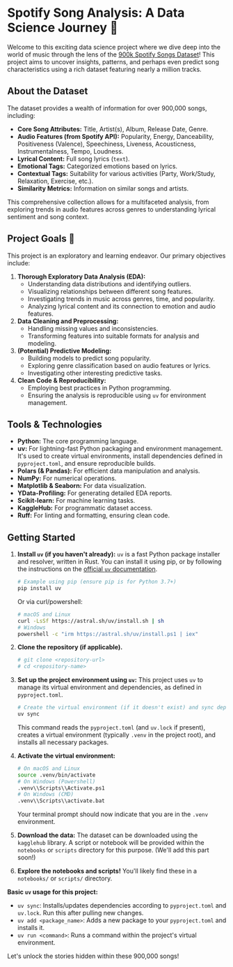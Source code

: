 # Spotify Song Analysis: A Data Science Journey 🎵

Welcome to this exciting data science project where we dive deep into the world of music through the lens of the [900k Spotify Songs Dataset](https://www.kaggle.com/datasets/devdope/900k-spotify)! This project aims to uncover insights, patterns, and perhaps even predict song characteristics using a rich dataset featuring nearly a million tracks.

## About the Dataset

The dataset provides a wealth of information for over 900,000 songs, including:

- **Core Song Attributes:** Title, Artist(s), Album, Release Date, Genre.
- **Audio Features (from Spotify API):** Popularity, Energy, Danceability, Positiveness (Valence), Speechiness, Liveness, Acousticness, Instrumentalness, Tempo, Loudness.
- **Lyrical Content:** Full song lyrics (`text`).
- **Emotional Tags:** Categorized emotions based on lyrics.
- **Contextual Tags:** Suitability for various activities (Party, Work/Study, Relaxation, Exercise, etc.).
- **Similarity Metrics:** Information on similar songs and artists.

This comprehensive collection allows for a multifaceted analysis, from exploring trends in audio features across genres to understanding lyrical sentiment and song context.

## Project Goals 🚀

This project is an exploratory and learning endeavor. Our primary objectives include:

1.  **Thorough Exploratory Data Analysis (EDA):**
    - Understanding data distributions and identifying outliers.
    - Visualizing relationships between different song features.
    - Investigating trends in music across genres, time, and popularity.
    - Analyzing lyrical content and its connection to emotion and audio features.
2.  **Data Cleaning and Preprocessing:**
    - Handling missing values and inconsistencies.
    - Transforming features into suitable formats for analysis and modeling.
3.  **(Potential) Predictive Modeling:**
    - Building models to predict song popularity.
    - Exploring genre classification based on audio features or lyrics.
    - Investigating other interesting predictive tasks.
4.  **Clean Code & Reproducibility:**
    - Employing best practices in Python programming.
    - Ensuring the analysis is reproducible using `uv` for environment management.

## Tools & Technologies

- **Python:** The core programming language.
- **uv:** For lightning-fast Python packaging and environment management. It's used to create virtual environments, install dependencies defined in `pyproject.toml`, and ensure reproducible builds.
- **Polars (& Pandas):** For efficient data manipulation and analysis.
- **NumPy:** For numerical operations.
- **Matplotlib & Seaborn:** For data visualization.
- **YData-Profiling:** For generating detailed EDA reports.
- **Scikit-learn:** For machine learning tasks.
- **KaggleHub:** For programmatic dataset access.
- **Ruff:** For linting and formatting, ensuring clean code.

## Getting Started

1.  **Install `uv` (if you haven't already):**
    `uv` is a fast Python package installer and resolver, written in Rust. You can install it using pip, or by following the instructions on the [official `uv` documentation](https://github.com/astral-sh/uv#installation).

    ```bash
    # Example using pip (ensure pip is for Python 3.7+)
    pip install uv
    ```

    Or via curl/powershell:

    ```bash
    # macOS and Linux
    curl -LsSf https://astral.sh/uv/install.sh | sh
    # Windows
    powershell -c "irm https://astral.sh/uv/install.ps1 | iex"
    ```

2.  **Clone the repository (if applicable).**

    ```bash
    # git clone <repository-url>
    # cd <repository-name>
    ```

3.  **Set up the project environment using `uv`:**
    This project uses `uv` to manage its virtual environment and dependencies, as defined in `pyproject.toml`.

    ```bash
    # Create the virtual environment (if it doesn't exist) and sync dependencies
    uv sync
    ```

    This command reads the `pyproject.toml` (and `uv.lock` if present), creates a virtual environment (typically `.venv` in the project root), and installs all necessary packages.

4.  **Activate the virtual environment:**

    ```bash
    # On macOS and Linux
    source .venv/bin/activate
    # On Windows (Powershell)
    .venv\\Scripts\\Activate.ps1
    # On Windows (CMD)
    .venv\\Scripts\\activate.bat
    ```

    Your terminal prompt should now indicate that you are in the `.venv` environment.

5.  **Download the data:** The dataset can be downloaded using the `kagglehub` library. A script or notebook will be provided within the `notebooks` or `scripts` directory for this purpose. (We'll add this part soon!)

6.  **Explore the notebooks and scripts!**
    You'll likely find these in a `notebooks/` or `scripts/` directory.

**Basic `uv` usage for this project:**

- `uv sync`: Installs/updates dependencies according to `pyproject.toml` and `uv.lock`. Run this after pulling new changes.
- `uv add <package_name>`: Adds a new package to your `pyproject.toml` and installs it.
- `uv run <command>`: Runs a command within the project's virtual environment.

Let's unlock the stories hidden within these 900,000 songs!
